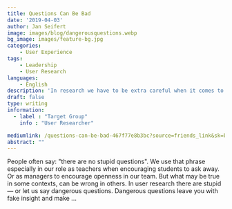 ```yaml
---
title: Questions Can Be Bad
date: '2019-04-03'
author: Jan Seifert
image: images/blog/dangerousquestions.webp
bg_image: images/feature-bg.jpg
categories:
    - User Experience
tags:
    - Leadership
    - User Research
languages:
    - English
description: 'In research we have to be extra careful when it comes to asking questions'
draft: false
type: writing
information:
  - label : "Target Group"
    info : "User Researcher"

mediumlink: /questions-can-be-bad-467f77e8b3bc?source=friends_link&sk=bf679975fdd0ec4fe6b1844598055029
abstract: ""
---
```


People often say: "there are no stupid questions". We use that phrase especially in our role as teachers when encouraging students to ask away. Or as managers to encourage openness in our team. But what may be true in some contexts, can be wrong in others. In user research there are stupid — or let us say dangerous questions. Dangerous questions leave you with fake insight and make ...

